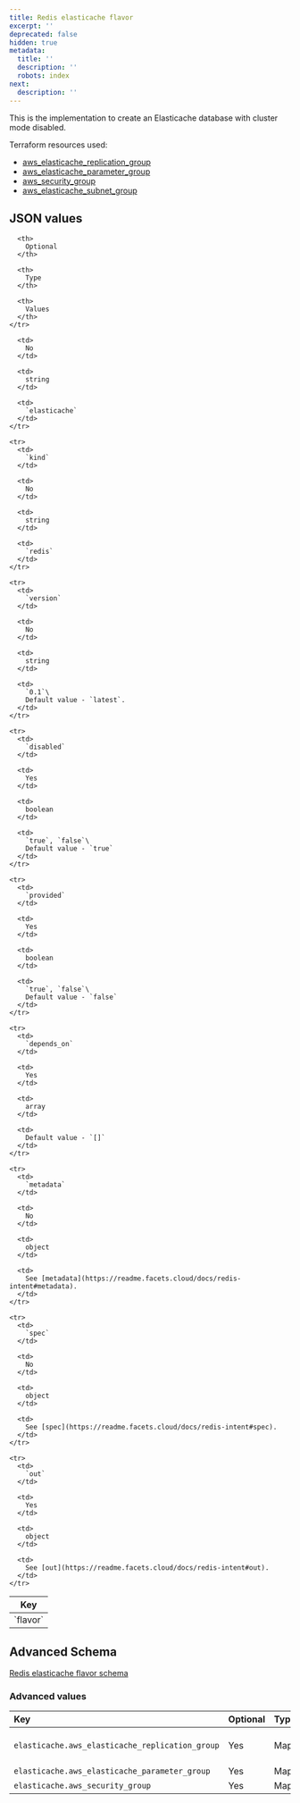 ```yaml
---
title: Redis elasticache flavor
excerpt: ''
deprecated: false
hidden: true
metadata:
  title: ''
  description: ''
  robots: index
next:
  description: ''
---
```

This is the implementation to create an Elasticache database with cluster mode disabled.

Terraform resources used:

* [aws\_elasticache\_replication\_group](https://registry.terraform.io/providers/hashicorp/aws/latest/docs/resources/elasticache_replication_group)
* [aws\_elasticache\_parameter\_group](https://registry.terraform.io/providers/hashicorp/aws/latest/docs/resources/elasticache_parameter_group)
* [aws\_security\_group](https://registry.terraform.io/providers/hashicorp/aws/latest/docs/resources/security_group)
* [aws\_elasticache\_subnet\_group](https://registry.terraform.io/providers/hashicorp/aws/latest/docs/resources/elasticache_subnet_group)

## JSON values

<Table align={["left","left","left","left"]}>
  <thead>
    <tr>
      <th>
        Key
      </th>

      <th>
        Optional
      </th>

      <th>
        Type
      </th>

      <th>
        Values
      </th>
    </tr>
  </thead>

  <tbody>
    <tr>
      <td>
        `flavor`
      </td>

      <td>
        No
      </td>

      <td>
        string
      </td>

      <td>
        `elasticache`
      </td>
    </tr>

    <tr>
      <td>
        `kind`
      </td>

      <td>
        No
      </td>

      <td>
        string
      </td>

      <td>
        `redis`
      </td>
    </tr>

    <tr>
      <td>
        `version`
      </td>

      <td>
        No
      </td>

      <td>
        string
      </td>

      <td>
        `0.1`\
        Default value - `latest`.
      </td>
    </tr>

    <tr>
      <td>
        `disabled`
      </td>

      <td>
        Yes
      </td>

      <td>
        boolean
      </td>

      <td>
        `true`, `false`\
        Default value - `true`
      </td>
    </tr>

    <tr>
      <td>
        `provided`
      </td>

      <td>
        Yes
      </td>

      <td>
        boolean
      </td>

      <td>
        `true`, `false`\
        Default value - `false`
      </td>
    </tr>

    <tr>
      <td>
        `depends_on`
      </td>

      <td>
        Yes
      </td>

      <td>
        array
      </td>

      <td>
        Default value - `[]`
      </td>
    </tr>

    <tr>
      <td>
        `metadata`
      </td>

      <td>
        No
      </td>

      <td>
        object
      </td>

      <td>
        See [metadata](https://readme.facets.cloud/docs/redis-intent#metadata).
      </td>
    </tr>

    <tr>
      <td>
        `spec`
      </td>

      <td>
        No
      </td>

      <td>
        object
      </td>

      <td>
        See [spec](https://readme.facets.cloud/docs/redis-intent#spec).
      </td>
    </tr>

    <tr>
      <td>
        `out`
      </td>

      <td>
        Yes
      </td>

      <td>
        object
      </td>

      <td>
        See [out](https://readme.facets.cloud/docs/redis-intent#out).
      </td>
    </tr>
  </tbody>
</Table>

## Advanced Schema

[Redis elasticache flavor schema](https://facets-cloud.github.io/facets-schemas/schemas/redis/flavor-elasticache.schema.json)

### Advanced values

| Key                                             | Optional | Type | Description                                                                                                                                                                                                                                                           |
| :---------------------------------------------- | :------- | :--- | :-------------------------------------------------------------------------------------------------------------------------------------------------------------------------------------------------------------------------------------------------------------------- |
| `elasticache.aws_elasticache_replication_group` | Yes      | Map  | Cluster values for this resource as per the [https://registry.terraform.io/providers/hashicorp/aws/latest/docs/resources/elasticache\_replication\_group](https://registry.terraform.io/providers/hashicorp/aws/latest/docs/resources/elasticache_replication_group). |
| `elasticache.aws_elasticache_parameter_group`   | Yes      | Map  | Parameter group values for this resource as per the [elasticache\_parameter\_group documentation](https://registry.terraform.io/providers/hashicorp/aws/latest/docs/resources/elasticache_parameter_group).                                                           |
| `elasticache.aws_security_group`                | Yes      | Map  | Security group values for this resource as per the [security\_group documentation](https://registry.terraform.io/providers/hashicorp/aws/latest/docs/resources/security_group).                                                                                       |
